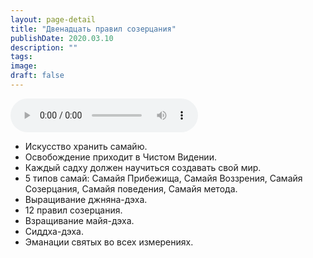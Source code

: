```yaml
---
layout: page-detail
title: "Двенадцать правил созерцания"
publishDate: 2020.03.10
description: ""
tags:
image:
draft: false
---
```


<audio title="2020.03.10 - Двенадцать правил созерцания.mp3" src="https://filer-api.advayta.org/v1.0/public/files/75557" controls=""></audio>

* Искусство хранить самайю.
* Освобождение приходит в Чистом Видении.
* Каждый садху должен научиться создавать свой мир.
* 5 типов самай: Самайя Прибежища, Самайя Воззрения, Самайя Созерцания, Самайя поведения, Самайя метода.
* Выращивание джняна-дэха.
* 12 правил созерцания.
* Взращивание майя-дэха.
* Сиддха-дэха.
* Эманации святых во всех измерениях.

  
